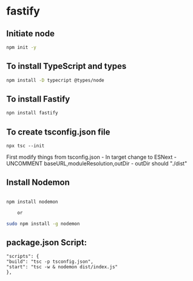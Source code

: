 # fastify

## Initiate node 

```bash
npm init -y
```

## To install TypeScript  and types

```bash
npm install -D typecript @types/node
```

## To install Fastify

```bash
npn install fastify
```


## To create tsconfig.json file 

```
npx tsc --init
```

First modify things from tsconfig.json 
    - In target change to ESNext
    - UNCOMMENT baseURL,moduleResolution,outDir
    - outDir should "./dist"


## Install Nodemon 

```bash

npm install nodemon

    or

sudo npm install -g nodemon
```



## package.json Script:
    "scripts": {
    "build": "tsc -p tsconfig.json",
    "start": "tsc -w & nodemon dist/index.js"
    },

